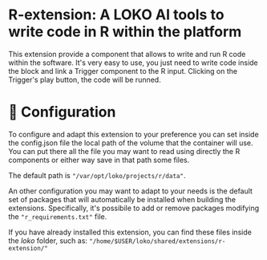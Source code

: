 # R-extension: A LOKO AI tools to write code in R within the platform

This extension provide a component that allows to write and run R code within the software. It's very easy to use, you just need to write code inside the block and link a Trigger component to the R input. Clicking on the Trigger's play button, the code will be runned.


# :wrench: Configuration


To configure and adapt this extension to your preference you can set inside the config.json file the local path of the volume that the container will use. You can put there all the file you may want to read using directly the R components or either way save in that path some files. 


The default path is ```"/var/opt/loko/projects/r/data"```.


An other configuration you may want to adapt to your needs is the default set of packages that will automatically be installed when building the extensions. Specifically, it's possibile to add or remove packages modifying the ```"r_requirements.txt"``` file. 

If you have already installed this extension, you can find these files inside the _loko_ folder, such as: ```"/home/$USER/loko/shared/extensions/r-extension/"```
